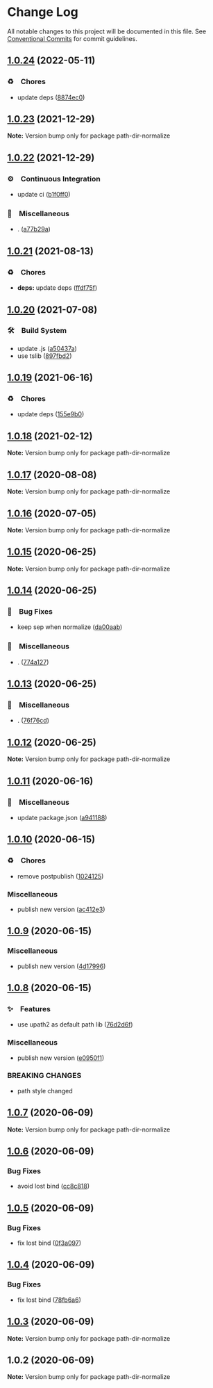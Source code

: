 # Change Log

All notable changes to this project will be documented in this file.
See [Conventional Commits](https://conventionalcommits.org) for commit guidelines.

## [1.0.24](https://github.com/bluelovers/ws-iconv/compare/path-dir-normalize@1.0.23...path-dir-normalize@1.0.24) (2022-05-11)


### ♻️　Chores

* update deps ([8874ec0](https://github.com/bluelovers/ws-iconv/commit/8874ec0576dc65e55d6710c61a1dc67e3142fa8f))





## [1.0.23](https://github.com/bluelovers/ws-iconv/compare/path-dir-normalize@1.0.22...path-dir-normalize@1.0.23) (2021-12-29)

**Note:** Version bump only for package path-dir-normalize





## [1.0.22](https://github.com/bluelovers/ws-iconv/compare/path-dir-normalize@1.0.21...path-dir-normalize@1.0.22) (2021-12-29)


### ⚙️　Continuous Integration

* update ci ([b1f0ff0](https://github.com/bluelovers/ws-iconv/commit/b1f0ff0366add72530c6de117ecbc0fdec481aec))


### 🔖　Miscellaneous

* . ([a77b29a](https://github.com/bluelovers/ws-iconv/commit/a77b29ae69eb4e0c87d5120618c699273637510a))





## [1.0.21](https://github.com/bluelovers/ws-iconv/compare/path-dir-normalize@1.0.20...path-dir-normalize@1.0.21) (2021-08-13)


### ♻️　Chores

* **deps:** update deps ([ffdf75f](https://github.com/bluelovers/ws-iconv/commit/ffdf75f27917b2698690436b66df040f2cc5cebc))





## [1.0.20](https://github.com/bluelovers/ws-iconv/compare/path-dir-normalize@1.0.19...path-dir-normalize@1.0.20) (2021-07-08)


### 🛠　Build System

* update .js ([a50437a](https://github.com/bluelovers/ws-iconv/commit/a50437a84acedeabe884b56978507ee04ea90d58))
* use tslib ([897fbd2](https://github.com/bluelovers/ws-iconv/commit/897fbd2808c31f284dd368759f715c450b033e5e))





## [1.0.19](https://github.com/bluelovers/ws-iconv/compare/path-dir-normalize@1.0.18...path-dir-normalize@1.0.19) (2021-06-16)


### ♻️　Chores

* update deps ([155e9b0](https://github.com/bluelovers/ws-iconv/commit/155e9b0a1aaf956c9d660dee61c59ef998b77131))





## [1.0.18](https://github.com/bluelovers/ws-iconv/compare/path-dir-normalize@1.0.17...path-dir-normalize@1.0.18) (2021-02-12)

**Note:** Version bump only for package path-dir-normalize





## [1.0.17](https://github.com/bluelovers/ws-iconv/compare/path-dir-normalize@1.0.16...path-dir-normalize@1.0.17) (2020-08-08)

**Note:** Version bump only for package path-dir-normalize





## [1.0.16](https://github.com/bluelovers/ws-iconv/compare/path-dir-normalize@1.0.15...path-dir-normalize@1.0.16) (2020-07-05)

**Note:** Version bump only for package path-dir-normalize





## [1.0.15](https://github.com/bluelovers/ws-iconv/compare/path-dir-normalize@1.0.14...path-dir-normalize@1.0.15) (2020-06-25)

**Note:** Version bump only for package path-dir-normalize





## [1.0.14](https://github.com/bluelovers/ws-iconv/compare/path-dir-normalize@1.0.13...path-dir-normalize@1.0.14) (2020-06-25)


### 🐛　Bug Fixes

* keep sep when normalize ([da00aab](https://github.com/bluelovers/ws-iconv/commit/da00aabd53272eef33a729b39068c5aa5414f34f))


### 🔖　Miscellaneous

* . ([774a127](https://github.com/bluelovers/ws-iconv/commit/774a127c7a8c36f9666d5cd1c0ccf5afb9ef2597))





## [1.0.13](https://github.com/bluelovers/ws-iconv/compare/path-dir-normalize@1.0.12...path-dir-normalize@1.0.13) (2020-06-25)


### 🔖　Miscellaneous

* . ([76f76cd](https://github.com/bluelovers/ws-iconv/commit/76f76cd12c3f89390515b1e33e9291b84faf433a))





## [1.0.12](https://github.com/bluelovers/ws-iconv/compare/path-dir-normalize@1.0.11...path-dir-normalize@1.0.12) (2020-06-25)

**Note:** Version bump only for package path-dir-normalize





## [1.0.11](https://github.com/bluelovers/ws-iconv/compare/path-dir-normalize@1.0.10...path-dir-normalize@1.0.11) (2020-06-16)


### 🔖　Miscellaneous

*  update package.json ([a941188](https://github.com/bluelovers/ws-iconv/commit/a941188461dedd491d3147534f1257f11bb6f3de))





## [1.0.10](https://github.com/bluelovers/ws-iconv/compare/path-dir-normalize@1.0.9...path-dir-normalize@1.0.10) (2020-06-15)


### ♻️　Chores

*  remove postpublish ([1024125](https://github.com/bluelovers/ws-iconv/commit/1024125c9526eec92e43337392fafde81d5b8f7a))


### Miscellaneous

* publish new version ([ac412e3](https://github.com/bluelovers/ws-iconv/commit/ac412e3e7938e4d4bef0534fc1c3ed1997e6e87a))





## [1.0.9](https://github.com/bluelovers/ws-iconv/compare/path-dir-normalize@1.0.8...path-dir-normalize@1.0.9) (2020-06-15)


### Miscellaneous

* publish new version ([4d17996](https://github.com/bluelovers/ws-iconv/commit/4d17996cfd1b990d6a8456a872fa59238379c754))





## [1.0.8](https://github.com/bluelovers/ws-iconv/compare/path-dir-normalize@1.0.7...path-dir-normalize@1.0.8) (2020-06-15)


### ✨　Features

*  use upath2 as default path lib ([76d2d6f](https://github.com/bluelovers/ws-iconv/commit/76d2d6f0089c7fdf00dc4c17d17c9384d78ab7d1))


### Miscellaneous

* publish new version ([e0950f1](https://github.com/bluelovers/ws-iconv/commit/e0950f1b66e125093f62de3d624ec601d15ede8c))


### BREAKING CHANGES

* path style changed





## [1.0.7](https://github.com/bluelovers/ws-iconv/compare/path-dir-normalize@1.0.6...path-dir-normalize@1.0.7) (2020-06-09)

**Note:** Version bump only for package path-dir-normalize





## [1.0.6](https://github.com/bluelovers/ws-iconv/compare/path-dir-normalize@1.0.5...path-dir-normalize@1.0.6) (2020-06-09)


### Bug Fixes

* avoid lost bind ([cc8c818](https://github.com/bluelovers/ws-iconv/commit/cc8c8183354f0c5bf206f12ce1a1574decc826c0))





## [1.0.5](https://github.com/bluelovers/ws-iconv/compare/path-dir-normalize@1.0.4...path-dir-normalize@1.0.5) (2020-06-09)


### Bug Fixes

* fix lost bind ([0f3a097](https://github.com/bluelovers/ws-iconv/commit/0f3a09739e836f70e7051b87b640bd1b18f17252))





## [1.0.4](https://github.com/bluelovers/ws-iconv/compare/path-dir-normalize@1.0.3...path-dir-normalize@1.0.4) (2020-06-09)


### Bug Fixes

* fix lost bind ([78fb6a6](https://github.com/bluelovers/ws-iconv/commit/78fb6a611623300eb4ef3161bc87f1789634f82a))





## [1.0.3](https://github.com/bluelovers/ws-iconv/compare/path-dir-normalize@1.0.2...path-dir-normalize@1.0.3) (2020-06-09)

**Note:** Version bump only for package path-dir-normalize





## 1.0.2 (2020-06-09)

**Note:** Version bump only for package path-dir-normalize
